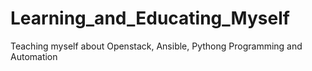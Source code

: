 # Learning_and_Educating_Myself
Teaching myself about Openstack, Ansible, Pythong Programming and Automation

